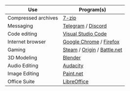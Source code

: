 | Use | Program(s) |
|-----|---------|
| Compressed archives |  [7-zip](http://www.7-zip.org)  |
| Messaging | [Telegram](https://telegram.me) / [Discord](https://discordapp.com) |
| Code editing | [Visual Studio Code](https://code.visualstudio.com/) |
| Internet browser | [Google Chrome](https://www.google.com/chrome/browser/desktop/index.html) / [Firefox](https://www.mozilla.org/en-US/firefox/) |
| Gaming | [Steam]() / [Origin]() / [Battle.net]()
| 3D Modeling | [Blender]() |
| Audio Editing | [Audacity]() |
| Image Editing | [Paint.net]() |
| Office Suite | [LibreOffice]() |